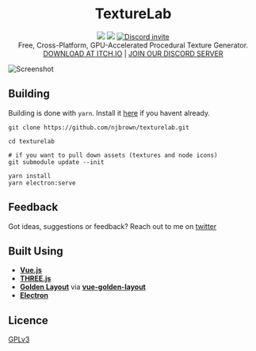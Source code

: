 

<h1 align="center">
  TextureLab
</h1>

<p align="center">
  <img src="https://github.com/njbrown/texturelab/workflows/Build/badge.svg" />
  <img src="https://img.shields.io/badge/License-GPLv3-blue.svg" />
  <a href="https://discord.gg/975NdQPsSc">
    <img src="https://img.shields.io/discord/769312171266932786.svg?logo=discord&logoColor=ffffff&color=7389D8&labelColor=6A7EC2" alt="Discord invite" />
  </a><br/>
  Free, Cross-Platform, GPU-Accelerated Procedural Texture Generator.<br/>
  <a href="https://njbrown.itch.io/texturelab">DOWNLOAD AT ITCH.IO</a> | <a href="https://discord.gg/975NdQPsSc" >JOIN OUR DISCORD SERVER</a>
</p>

![Screenshot](https://user-images.githubusercontent.com/1708550/123368911-4ceb9f00-d542-11eb-87b5-b0fc3ea3cc3d.png)

## Building

Building is done with `yarn`. Install it [here](https://classic.yarnpkg.com/en/docs/install) if you havent already.

```
git clone https://github.com/njbrown/texturelab.git

cd texturelab

# if you want to pull down assets (textures and node icons)
git submodule update --init

yarn install
yarn electron:serve
```

## Feedback

Got ideas, suggestions or feedback? Reach out to me on [twitter](https://twitter.com/njbrown92)

## Built Using

- **[Vue.js](https://vuejs.org)**
- **[THREE.js](https://threejs.org/)**
- **[Golden Layout](https://golden-layout.com/)** via **[vue-golden-layout](https://github.com/emedware/vue-golden-layout)**
- **[Electron](https://electronjs.org)**

## Licence

[GPLv3](https://github.com/njbrown/texturelab/blob/master/LICENSE)

